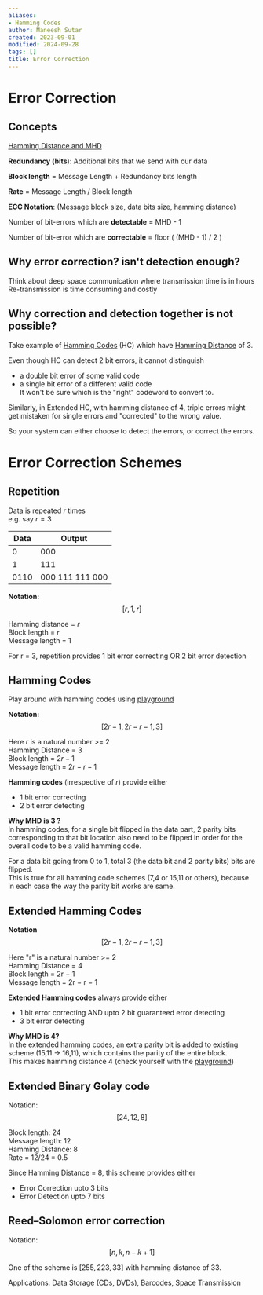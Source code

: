```yaml
---
aliases:
- Hamming Codes
author: Maneesh Sutar
created: 2023-09-01
modified: 2024-09-28
tags: []
title: Error Correction
---
```


# Error Correction

## Concepts

[Hamming Distance and MHD](hamming_distance.md)

**Redundancy (bits**): Additional bits that we send with our data

**Block length** = Message Length + Redundancy bits length

**Rate** = Message Length / Block length

**ECC Notation**: (Message block size, data bits size, hamming distance)

Number of bit-errors which are **detectable** = MHD - 1

Number of bit-error which are **correctable** = floor ( (MHD - 1) / 2 )

## Why error correction? isn't detection enough?

Think about deep space communication where transmission time is in hours  
Re-transmission is time consuming and costly

## Why correction and detection together is not possible?

Take example of [Hamming Codes](#hamming-codes) (HC) which have [Hamming Distance](hamming_distance.md) of 3.

Even though HC can detect 2 bit errors, it cannot distinguish

* a double bit error of some valid code
* a single bit error of a different valid code  
  It won't be sure which is the "right" codeword to convert to.

Similarly, in Extended HC, with hamming distance of 4, triple errors might get mistaken for single errors and "corrected" to the wrong value.

So your system can either choose to detect the errors, or correct the errors.

# Error Correction Schemes

## Repetition

Data is repeated $r$ times  
e.g. say $r = 3$

|Data|Output|
|----|------|
|0|000|
|1|111|
|0110|000 111 111 000|

**Notation:**  
$$[r, 1, r]$$

Hamming distance  = $r$  
Block length = $r$  
Message length = 1

For r = 3, repetition provides 1 bit error correcting OR 2 bit error detection

## Hamming Codes

Play around with hamming codes using [playground](https://docs.google.com/spreadsheets/d/1eYzlwtUPrevD95FoAhPIt2A6nAkIjm6YOprlPqGR5zw/edit?usp=sharing)

**Notation:**  
$$[2r − 1, 2r − r − 1, 3]$$

Here $r$ is a natural number >= 2  
Hamming Distance = 3  
Block length = $2r − 1$  
Message length = $2r − r − 1$

**Hamming codes** (irrespective of $r$) provide either

* 1 bit error correcting
* 2 bit error detecting

**Why MHD is 3 ?**  
In hamming codes, for a single bit flipped in the data part, 2 parity bits corresponding to that bit location also need to be flipped in order for the overall code to be a valid hamming code.

For a data bit going from 0 to 1, total 3 (the data bit and 2 parity bits) bits are flipped.  
This is true for all hamming code schemes (7,4 or 15,11 or others), because in each case the way the parity bit works are same.

## Extended Hamming Codes

**Notation**  
$$[2r − 1, 2r − r − 1, 3]$$

Here "r" is a natural number >= 2  
Hamming Distance = 4  
Block length = 2r − 1  
Message length = 2r − r − 1

**Extended Hamming codes** always provide either

* 1 bit error correcting AND upto 2 bit guaranteed error detecting
* 3 bit error detecting

**Why MHD is 4?**  
In the extended hamming codes, an extra parity bit is added to existing scheme (15,11 -> 16,11), which contains the parity of the entire block.  
This makes hamming distance 4 (check yourself with the [playground](https://docs.google.com/spreadsheets/d/1eYzlwtUPrevD95FoAhPIt2A6nAkIjm6YOprlPqGR5zw/edit?usp=sharing))

## Extended Binary Golay code

Notation:  
$$[24, 12, 8]$$

Block length: 24  
Message length: 12  
Hamming Distance: 8  
Rate = 12/24 = 0.5

Since Hamming Distance = 8, this scheme provides either

* Error Correction upto 3 bits
* Error Detection upto 7 bits

## Reed–Solomon error correction

Notation:  
$$[n, k, n − k + 1]$$

One of the scheme is $[255, 223, 33]$ with hamming distance of 33.

Applications: Data Storage (CDs, DVDs), Barcodes, Space Transmission
